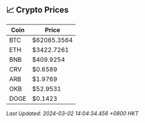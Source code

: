 ## 📈 Crypto Prices

| Coin | Price |
| ---- | ----- |
| BTC | $62065.3564 |
| ETH | $3422.7261 |
| BNB | $409.9254 |
| CRV | $0.6589 |
| ARB | $1.9769 |
| OKB | $52.9531 |
| DOGE | $0.1423 |

_Last Updated: 2024-03-02 14:04:34.456 +0800 HKT_